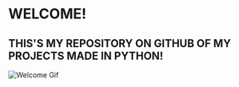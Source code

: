 # WELCOME!
## THIS'S MY REPOSITORY ON GITHUB OF MY PROJECTS MADE IN PYTHON!

![Welcome Gif](https://media.giphy.com/media/XD9o33QG9BoMis7iM4/giphy.gif)